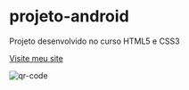 # projeto-android
Projeto desenvolvido no curso HTML5 e CSS3

<a href="https://mitchelinoue.github.io/projeto-android/">Visite meu site</a>

![qr-code](https://user-images.githubusercontent.com/107430805/175946943-e8bbdcec-a557-4f9f-a6c1-1c2de71ad3f0.png)
